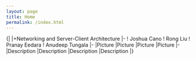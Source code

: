 ```yaml
---
layout: page
title: Home
permalink: /index.html
---
```


{|
|+Networking and Server-Client Architecture
|-
! Joshua Cano
! Rong Liu
! Pranay Eedara
! Anudeep Tungala
|-
|Picture
|Picture
|Picture
|Picture
|-
|Description
|Description
|Description
|Description
|}
